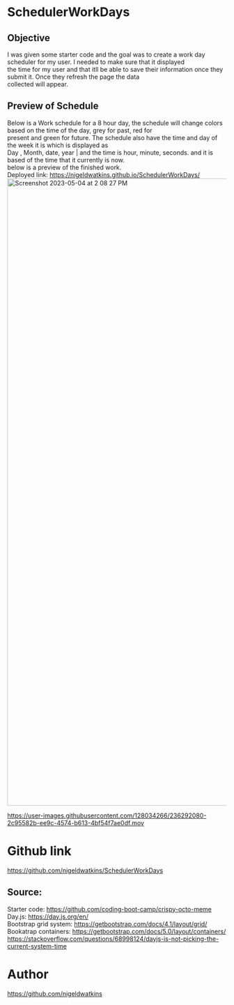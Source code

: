 # SchedulerWorkDays

## Objective
I was given some starter code and the goal was to create a work day scheduler for my user. I needed to make sure that it displayed
<br> the time for my user and that itll be able to save their information once they submit it. Once they refresh the page the data
<br> collected will appear.

## Preview of Schedule
Below is a Work schedule for a 8 hour day, the schedule will change colors based on the time of the day, grey for past, red for 
<br> present and green for future. The schedule also have the time and day of the week it is which is displayed as
<br> Day , Month, date, year | and the time is hour, minute, seconds. and it is based of the time that it currently is now. 
<br> below is a preview of the finished work.
<br> Deployed link: https://nigeldwatkins.github.io/SchedulerWorkDays/
<img width="1440" alt="Screenshot 2023-05-04 at 2 08 27 PM" src="https://user-images.githubusercontent.com/128034266/236291606-cb16a5a8-f94d-4db1-9027-78c3938f8f46.png">


https://user-images.githubusercontent.com/128034266/236292080-2c95582b-ee9c-4574-b613-4bf54f7ae0df.mov

# Github link
https://github.com/nigeldwatkins/SchedulerWorkDays


## Source:
Starter code: https://github.com/coding-boot-camp/crispy-octo-meme
<br> Day.js: https://day.js.org/en/ 
<br> Bootstrap grid system: https://getbootstrap.com/docs/4.1/layout/grid/
<br> Bookatrap containers: https://getbootstrap.com/docs/5.0/layout/containers/ 
<br> https://stackoverflow.com/questions/68998124/dayjs-is-not-picking-the-current-system-time

# Author
https://github.com/nigeldwatkins


